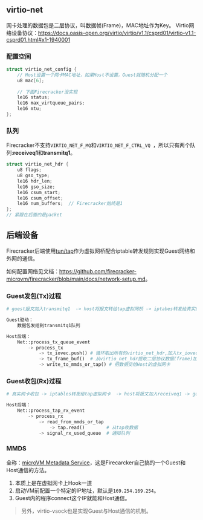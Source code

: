 ## virtio-net

网卡处理的数据包是二层协议，叫数据帧(Frame)，MAC地址作为Key。
Virtio网络设备协议：<https://docs.oasis-open.org/virtio/virtio/v1.1/csprd01/virtio-v1.1-csprd01.html#x1-1940001>

### 配置空间

```c
struct virtio_net_config { 
    // Host设置一个网卡MAC地址，如果Host不设置，Guest就随机分配一个
    u8 mac[6]; 
    
    // 下面Firecracker没实现
    le16 status; 
    le16 max_virtqueue_pairs; 
    le16 mtu; 
};
```
### 队列

Firecracker不支持`VIRTIO_NET_F_MQ`和`VIRTIO_NET_F_CTRL_VQ `，所以只有两个队列:**receiveq1**和**transmitq1**。

```c
struct virtio_net_hdr { 
    u8 flags; 
    u8 gso_type; 
    le16 hdr_len; 
    le16 gso_size; 
    le16 csum_start; 
    le16 csum_offset; 
    le16 num_buffers;  // Firecracker始终是1
};
// 紧跟在后面的是packet
```

## 后端设备

Firecracker后端使用[tun/tap](https://www.kernel.org/doc/Documentation/networking/tuntap.txt)作为虚拟网桥配合iptable转发规则实现Guest网络和外网的通信。

如何配置网络见文档：<https://github.com/firecracker-microvm/firecracker/blob/main/docs/network-setup.md>。

### Guest发包(Tx)过程

```python
# guest报文加入transmitq1  -> host将报文转给tap虚拟网桥 -> iptabes转发给真实网卡

Guest驱动：
	数据包发给到transmitq1队列

Host后端：
	Net::process_tx_queue_event
		-> process_tx
			-> tx_iovec.push() # 循环取出所有的virtio_net_hdr,加入tx_iovec
            -> tx_frame_buf()  # 从virtio_net_hdr提取二层协议数据(frame)加入tx_frame_buf中
            -> write_to_mmds_or_tap() # 把数据交给Host的虚拟网卡
```
### Guest收包(Rx)过程

```python
# 真实网卡收包 -> iptables转发给tap虚拟网卡  -> host将报文加入receiveq1 -> guest驱动处理

Host后端：
	Net::process_tap_rx_event
		-> process_rx
        	-> read_from_mmds_or_tap
            	-> tap.read()        # 从tap收数据
            -> signal_rx_used_queue  # 通知队列
```

### MMDS

全称：[microVM Metadata Service](https://github.com/firecracker-microvm/firecracker/tree/main/docs/mmds)，这是Firecarcker自己搞的一个Guest和Host通信的方法。

1. 本质上是在虚拟网卡上Hook一道
2. 启动VM前配置一个特定的IP地址，默认是`169.254.169.254`。
3. Guest内的程序connect这个IP就能和Host通信。

> 另外，virtio-vsock也是实现Guest与Host通信的机制。



